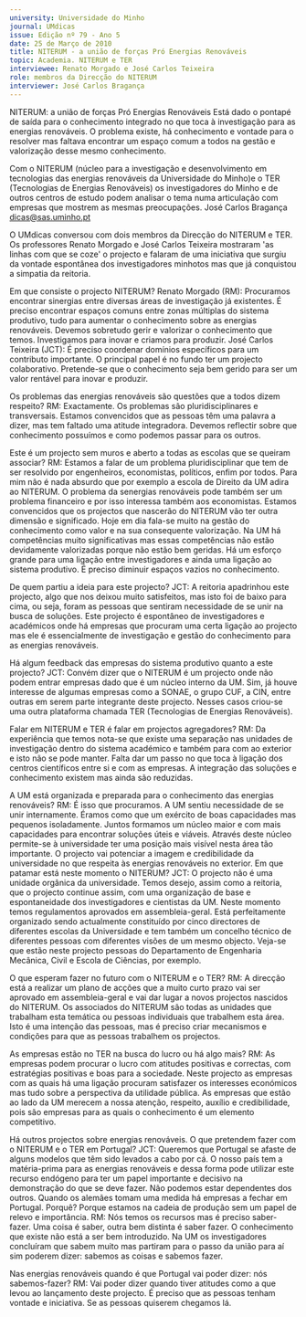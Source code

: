 ```yaml
---
university: Universidade do Minho
journal: UMdicas
issue: Edição nº 79 - Ano 5
date: 25 de Março de 2010
title: NITERUM - a união de forças Pró Energias Renováveis
topic: Academia. NITERUM e TER
interviewee: Renato Morgado e José Carlos Teixeira
role: membros da Direcção do NITERUM
interviewer: José Carlos Bragança
---
```




NITERUM: a união de forças Pró Energias Renováveis
Está dado o pontapé de saída para o conhecimento integrado no
que toca à investigação para as energias renováveis. O problema
existe, há conhecimento e vontade para o resolver mas faltava
encontrar um espaço comum a todos na gestão e valorização desse mesmo
conhecimento.


Com o NITERUM (núcleo para a investigação e desenvolvimento em
tecnologias das energias renováveis da Universidade do Minho)e o TER
(Tecnologias de Energias Renováveis)  os investigadores do Minho e de
outros centros de estudo podem analisar o tema numa articulação com
empresas que mostrem as mesmas preocupações.
José Carlos Bragança
dicas@sas.uminho.pt




O UMdicas conversou com dois
membros da Direcção do NITERUM
e TER. Os professores Renato
Morgado e José Carlos Teixeira
mostraram 'as linhas com que se
coze' o projecto e falaram de uma
iniciativa que surgiu da vontade
espontânea dos investigadores
minhotos mas que já conquistou a
simpatia da reitoria.


Em que consiste o projecto
NITERUM?
Renato Morgado (RM):
Procuramos encontrar sinergias
entre diversas áreas de
investigação já existentes. É
preciso encontrar espaços
comuns entre zonas múltiplas do
sistema produtivo, tudo para
aumentar o conhecimento sobre
as energias renováveis. Devemos
sobretudo gerir e valorizar o
conhecimento que temos.
Investigamos para inovar e
criamos para produzir.
José Carlos Teixeira (JCT): É
preciso coordenar domínios
específicos para um contributo
importante. O principal papel é no
fundo ter um projecto colaborativo.
Pretende-se que o conhecimento
seja bem gerido para ser um valor
rentável para inovar e produzir.


Os problemas das energias
renováveis são questões que a
todos dizem respeito?
RM: Exactamente. Os problemas
são pluridisciplinares e
transversais. Estamos
convencidos que as pessoas têm
uma palavra a dizer, mas tem
faltado uma atitude integradora.
Devemos reflectir sobre que
conhecimento possuímos e como
podemos passar para os outros.


Este é um projecto sem muros e
aberto a todas as escolas que se
queiram associar?
RM: Estamos a falar de um
problema pluridisciplinar que tem
de ser resolvido por engenheiros,
economistas, políticos, enfim por
todos. Para mim não é nada
absurdo que por exemplo a escola
de Direito da UM adira ao NITERUM.
O problema da senergias
renováveis pode também ser um
problema financeiro e por isso
interessa também aos
economistas. Estamos
convencidos que os projectos que
nascerão do NITERUM vão ter outra
dimensão e significado. Hoje em
dia fala-se muito na gestão do
conhecimento como valor e na sua
consequente valorização. Na UM
há competências muito
significativas mas essas
competências não estão
devidamente valorizadas porque
não estão bem geridas. Há um
esforço grande para uma ligação
entre investigadores e ainda uma
ligação ao sistema produtivo. É
preciso diminuir espaços vazios
no conhecimento.


De quem partiu a ideia para este
projecto?
JCT: A reitoria apadrinhou este
projecto, algo que nos deixou
muito satisfeitos, mas isto foi de
baixo para cima, ou seja, foram as
pessoas que sentiram
necessidade de se unir na busca
de soluções. Este projecto é
espontâneo de investigadores e
académicos onde há empresas
que procuram uma certa ligação
ao projecto mas ele é
essencialmente de investigação e
gestão do conhecimento para as
energias renováveis.


Há algum feedback das empresas
do sistema produtivo quanto a
este projecto?
JCT: Convém dizer que o NITERUM é
um projecto onde não podem
entrar empresas dado que é um
núcleo interno da UM. Sim, já
houve interesse de algumas
empresas como a SONAE, o grupo
CUF, a CIN, entre outras em serem
parte integrante deste projecto.
Nesses casos criou-se uma outra
plataforma chamada TER
(Tecnologias de Energias
Renováveis).


Falar em NITERUM e TER é falar em
projectos agregadores?
RM: Da experiência que temos
nota-se que existe uma separação
nas unidades de investigação
dentro do sistema académico e
também para com ao exterior e
isto não se pode manter. Falta dar
um passo no que toca à ligação
dos centros científicos entre si e
com as empresas. A integração
das soluções e conhecimento
existem mas ainda são reduzidas.


A UM está organizada e preparada
para o conhecimento das
energias renováveis?
RM: É isso que procuramos. A UM
sentiu necessidade de se unir
internamente. Éramos como que
um exército de boas capacidades
mas pequenos isoladamente.
Juntos formamos um núcleo
maior e com mais capacidades
para encontrar soluções úteis e
viáveis. Através deste núcleo
permite-se à universidade ter uma
posição mais visível nesta área
tão importante. O projecto vai
potenciar a imagem e credibilidade
da universidade no que respeita às
energias renováveis no exterior.
Em que patamar está neste
momento o NITERUM?
JCT: O projecto não é uma unidade
orgânica da universidade. Temos
desejo, assim como a reitoria, que
o projecto continue assim, com
uma organização de base e
espontaneidade dos
investigadores e cientistas da UM.
Neste momento temos
regulamentos aprovados em
assembleia-geral. Está
perfeitamente organizado sendo
actualmente constituído por cinco
directores de diferentes escolas
da Universidade e tem também um
concelho técnico de diferentes
pessoas com diferentes visões de
um mesmo objecto. Veja-se que
estão neste projecto pessoas do
Departamento de Engenharia
Mecânica, Civil e Escola de
Ciências, por exemplo.


O que esperam fazer no futuro
com o NITERUM e o TER?
RM: A direcção está a realizar um
plano de acções que a muito curto
prazo vai ser aprovado em
assembleia-geral e vai dar lugar a
novos projectos nascidos do
NITERUM. Os associados do
NITERUM são todas as unidades
que trabalham esta temática ou
pessoas individuais que
trabalhem esta área. Isto é uma
intenção das pessoas, mas é
preciso criar mecanismos e
condições para que as pessoas
trabalhem os projectos.


As empresas estão no TER na
busca do lucro ou há algo mais?
RM: As empresas podem procurar
o lucro com atitudes positivas e
correctas, com estratégias
positivas e boas para a sociedade.
Neste projecto as empresas com
as quais há uma ligação procuram
satisfazer os interesses
económicos mas tudo sobre a
perspectiva da utilidade pública.
As empresas que estão ao lado da
UM merecem a nossa atenção,
respeito, auxílio e credibilidade,
pois são empresas para as quais o
conhecimento é um elemento
competitivo.


Há outros projectos sobre
energias renováveis. O que
pretendem fazer com o NITERUM e
o TER em Portugal?
JCT: Queremos que Portugal se
afaste de alguns modelos que têm
sido levados a cabo por cá. O nosso
país tem a matéria-prima para as
energias renováveis e dessa forma
pode utilizar este recurso
endógeno para ter um papel
importante e decisivo na
demonstração do que se deve
fazer. Não podemos estar
dependentes dos outros. Quando
os alemães tomam uma medida
há empresas a fechar em Portugal.
Porquê? Porque estamos na
cadeia de produção sem um papel
de relevo e importância.
RM: Nós temos os recursos mas é
preciso saber-fazer. Uma coisa é
saber, outra bem distinta é saber fazer. 
O conhecimento que existe
não está a ser bem introduzido. Na
UM os investigadores concluíram
que sabem muito mas partiram
para o passo da união para aí sim
poderem dizer: sabemos as coisas
e sabemos fazer.


Nas energias renováveis quando
é que Portugal vai poder dizer:
nós sabemos-fazer?
RM: Vai poder dizer quando tiver
atitudes como a que levou ao
lançamento deste projecto. É
preciso que as pessoas tenham
vontade e iniciativa. Se as pessoas
quiserem chegamos lá.
